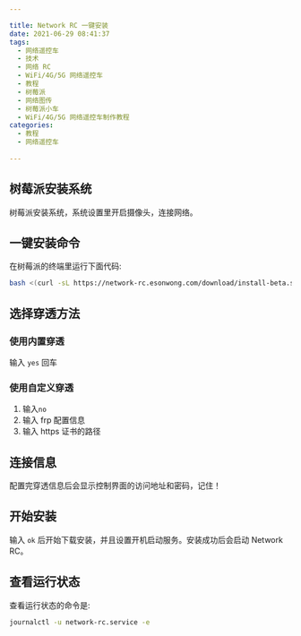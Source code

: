 ```yaml
---

title: Network RC 一键安装
date: 2021-06-29 08:41:37
tags:
  - 网络遥控车
  - 技术
  - 网络 RC
  - WiFi/4G/5G 网络遥控车
  - 教程
  - 树莓派
  - 网络图传
  - 树莓派小车
  - WiFi/4G/5G 网络遥控车制作教程
categories:
  - 教程
  - 网络遥控车
  
---
```


## 树莓派安装系统

树莓派安装系统，系统设置里开启摄像头，连接网络。


## 一键安装命令

在树莓派的终端里运行下面代码:

```bash
bash <(curl -sL https://network-rc.esonwong.com/download/install-beta.sh)
```
<!-- more -->



## 选择穿透方法

### 使用内置穿透

输入 `yes` 回车

### 使用自定义穿透

1. 输入`no`
2. 输入 frp 配置信息
3. 输入 https 证书的路径

## 连接信息

配置完穿透信息后会显示控制界面的访问地址和密码，记住！

## 开始安装

输入 `ok` 后开始下载安装，并且设置开机启动服务。安装成功后会启动 Network RC。

## 查看运行状态

查看运行状态的命令是:

```bash
journalctl -u network-rc.service -e
```
